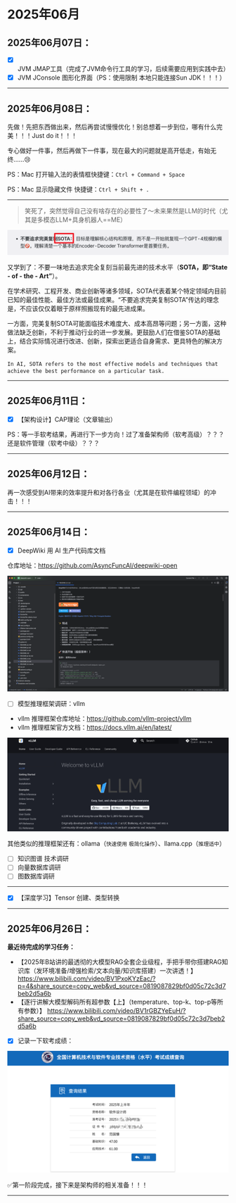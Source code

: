 # 2025年06月

## 2025年06月07日：

- [x] JVM JMAP工具（完成了JVM命令行工具的学习，后续需要应用到实践中去）
- [x] JVM JConsole 图形化界面（PS：使用限制 本地只能连接Sun JDK！！！）

---

## 2025年06月08日：

先做！先把东西做出来，然后再尝试慢慢优化！别总想着一步到位，哪有什么完美！！！Just do it！！！

专心做好一件事，然后再做下一件事，现在最大的问题就是高开低走，有始无终......😢

PS：Mac 打开输入法的表情框快捷键：`Ctrl + Command + Space`

PS：Mac 显示隐藏文件 快捷键：`Ctrl + Shift + .`

---

> 笑死了，突然觉得自己没有啥存在的必要性了～未来果然是LLM的时代（尤其是多模态LLM+具身机器人==ME）

![image-20250608104513600](2025年06月.assets/image-20250608104513600.png)

又学到了：不要一味地去追求完全复刻当前最先进的技术水平（**SOTA，即“State - of - the - Art”**）。

在学术研究、工程开发、商业创新等诸多领域，SOTA代表着某个特定领域内目前已知的最佳性能、最佳方法或最佳成果。“不要追求完美复制SOTA”传达的理念是，不应该仅仅着眼于原样照搬现有的最先进成果。

一方面，完美复制SOTA可能面临技术难度大、成本高昂等问题；另一方面，这种做法缺乏创新，不利于推动行业的进一步发展。更鼓励人们在借鉴SOTA的基础上，结合实际情况进行改进、创新，探索出更适合自身需求、更具特色的解决方案。

```
In AI, SOTA refers to the most effective models and techniques that achieve the best performance on a particular task. 
```

---

## 2025年06月11日：

- [x] 【架构设计】CAP理论（文章输出）

PS：等一手软考结果，再进行下一步方向！过了准备架构师（软考高级）？？？还是软件管理（软考中级）？？？

---

## 2025年06月12日：

再一次感受到AI带来的效率提升和对各行各业（尤其是在软件编程领域）的冲击！！！

---

## 2025年06月14日：

- [x] DeepWiki 用 AI 生产代码库文档

仓库地址：https://github.com/AsyncFuncAI/deepwiki-open

![image-20250614010632143](2025年06月.assets/image-20250614010632143.png)

- [ ] 模型推理框架调研：vllm

- vllm 推理框架仓库地址：https://github.com/vllm-project/vllm 
- vllm 推理框架官方文档：https://docs.vllm.ai/en/latest/

![image-20250614011506253](2025年06月.assets/image-20250614011506253.png)

其他类似的推理框架还有：ollama（`快速使用` `极简化操作`）、llama.cpp（`推理适中`）

- [ ] 知识图谱 技术调研
- [ ] 向量数据库调研
- [ ] 图数据库调研

---

- [x] 【深度学习】Tensor 创建、类型转换

---

## 2025年06月26日：

**最近待完成的学习任务：**

- 【2025年B站讲的最透彻的大模型RAG全套企业级程，手把手带你搭建RAG知识库（发环境准备/增强检索/文本向量/知识库搭建）一次讲透！】 https://www.bilibili.com/video/BV1PxoKYzEac/?p=4&share_source=copy_web&vd_source=0819087829bf0d05c72c3d7beb2d5a6b
- 【逐行讲解大模型解码所有超参数【上】（temperature、top-k、top-p等所有参数）】 https://www.bilibili.com/video/BV1rGBZYeEuH/?share_source=copy_web&vd_source=0819087829bf0d05c72c3d7beb2d5a6b

- [x] 记录一下软考成绩：

![image-20250626225013381](2025年06月.assets/image-20250626225013381-0949415.png)



✅第一阶段完成，接下来是架构师的相关准备！！！

---

